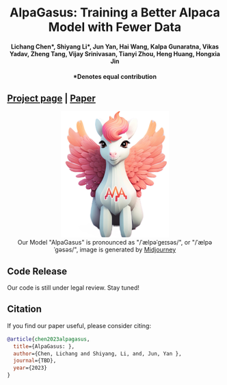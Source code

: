 <h1 align="center">AlpaGasus: Training a Better Alpaca Model with Fewer Data</h1>
<h4 align="center"> Lichang Chen*, Shiyang Li*, Jun Yan, Hai Wang, Kalpa Gunaratna, Vikas Yadav, Zheng Tang, Vijay Srinivasan, Tianyi Zhou, Heng Huang, Hongxia Jin</h4>
<h4 align="center"> *Denotes equal contribution</h4>

## [Project page](https://lichang-chen.github.io/AlpaGasus/) | [Paper](https://arxiv.org/abs/2305.4926697)


<p align="center">
    <img src="alpagasus.jpeg" width="50%"> <br>
    Our Model "AlpaGasus" is pronounced as "/ˈælpəˈɡeɪsəs/", or "/ˈælpəˈɡəsəs/", image is generated by <a href="https://www.midjourney.com/app/">Midjourney</a>
</p>

## Code Release
Our code is still under legal review. Stay tuned!

## Citation
If you find our paper useful, please consider citing:
```bibtex
@article{chen2023alpagasus,
  title={AlpaGasus: },
  author={Chen, Lichang and Shiyang, Li, and, Jun, Yan },
  journal={TBD},
  year={2023}
}
```